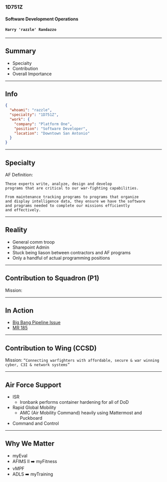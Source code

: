 ### 1D751Z

#### Software Development Operations

#### `Harry 'razzle' Randazzo`

-----

## Summary

- Specialty
- Contribution
- Overall Importance

-----

## Info

```json
{
  "whoami": "razzle",
  "specialty": "1D751Z",
  "work": {
    "company": "Platform One",
    "position": "Software Developer",
    "location": "Downtown San Antonio"
  }
}
```

-----

## Specialty

AF Definition:

```text
These experts write, analyze, design and develop 
programs that are critical to our war-fighting capabilities.

From maintenance tracking programs to programs that organize
and display intelligence data, they ensure we have the software
and programs needed to complete our missions efficiently 
and effectively.
```

---

## Reality

- General comm troop
- Sharepoint Admin
- Stuck being liason between contractors and AF programs
- Only a handful of actual programming positions

-----

## Contribution to Squadron (P1)

Mission: 

---

## In Action

- [Big Bang Pipeline Issue](https://repo1.dso.mil/platform-one/big-bang/pipeline-templates/pipeline-templates/-/issues/47)
- [MR 185](https://repo1.dso.mil/platform-one/big-bang/pipeline-templates/pipeline-templates/-/merge_requests/185)

-----

## Contribution to Wing (CCSD)

Mission: `“Connecting warfighters with affordable,
secure & war winning cyber, C3I & network systems”`

-----

## Air Force Support

- ISR
  - Ironbank performs container hardening for all of DoD
- Rapid Global Mobility
  - AMC (Air Mobility Command) heavily using Mattermost and Puckboard
- Command and Control


-----

## Why We Matter

- myEval
- AFIMS II ➡️ myFitness
- vMPF
- ADLS ➡️ myTraining

<!-- ```text
Can I get a website that myF*cking works?
``` -->